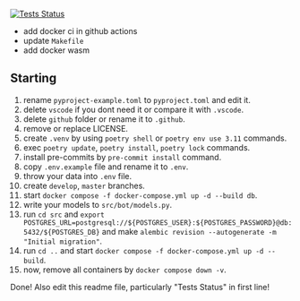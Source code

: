 [![Tests Status](https://github.com/{name}/{repository}/actions/workflows/ci.yml/badge.svg?branch={branch})](https://github.com/{name}/{repository}/actions/workflows/ci.yml)

- add docker ci in github actions
- update `Makefile`
- add docker wasm

## Starting

1. rename `pyproject-example.toml` to `pyproject.toml` and edit it.
2. delete `vscode` if you dont need it or compare it with `.vscode`.
3. delete `github` folder or rename it to `.github`.
4. remove or replace LICENSE.
5. create `.venv` by using `poetry shell` or `poetry env use 3.11` commands.
6. exec `poetry update`, `poetry install`, `poetry lock` commands.
7. install pre-commits by `pre-commit install` command.
8. copy `.env.example` file and rename it to `.env`.
9. throw your data into `.env` file.
10. create `develop`, `master` branches.
11. start `docker compose -f docker-compose.yml up -d --build db`.
12. write your models to `src/bot/models.py`.
13. run `cd src` and `export POSTGRES_URL=postgresql://${POSTGRES_USER}:${POSTGRES_PASSWORD}@db:5432/${POSTGRES_DB}` and make `alembic revision --autogenerate -m "Initial migration"`.
14. run `cd ..` and start `docker compose -f docker-compose.yml up -d --build`.
15. now, remove all containers by `docker compose down -v`.

Done! Also edit this readme file, particularly "Tests Status" in first line!
